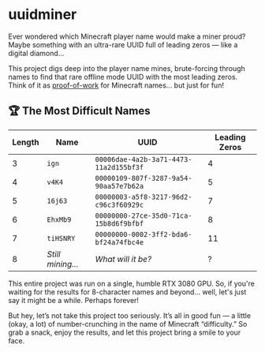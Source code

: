 # uuidminer

Ever wondered which Minecraft player name would make a miner proud? Maybe something with an ultra-rare UUID full of leading zeros — like a digital diamond...

This project digs deep into the player name mines, brute-forcing through names to find that rare offline mode UUID with the most leading zeros. Think of it as [proof-of-work](https://en.wikipedia.org/wiki/Proof_of_work) for Minecraft names... but just for fun!

## 🏆 The Most Difficult Names

| Length | Name              | UUID                                   | Leading Zeros |
| ------ | ----------------- | -------------------------------------- | ------------- |
| 3      | `ign`             | `00006dae-4a2b-3a71-4473-11a2d155bf3f` | 4             |
| 4      | `v4K4`            | `00000109-807f-3287-9a54-90aa57e7b62a` | 5             |
| 5      | `16j63`           | `00000003-a5f8-3217-96d2-c96c3f60929c` | 7             |
| 6      | `EhxMb9`          | `00000000-27ce-35d0-71ca-15b8d6f9bfbf` | 8             |
| 7      | `tiHSNRY`         | `00000000-0002-3ff2-bda6-bf24a74fbc4e` | 11            |
| 8      | _Still mining..._ | _What will it be?_                     | ?             |

This entire project was run on a single, humble RTX 3080 GPU. So, if you're waiting for the results for 8-character names and beyond… well, let's just say it might be a while. Perhaps forever!

But hey, let’s not take this project too seriously. It’s all in good fun — a little (okay, a lot) of number-crunching in the name of Minecraft “difficulty.” So grab a snack, enjoy the results, and let this project bring a smile to your face.
